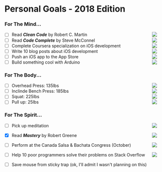 # Personal Goals - 2018 Edition

### For The Mind...

- [ ] Read <b><i>Clean Code</i></b> by Robert C. Martin <img align="right" src="http://progressed.io/bar/13" >
- [ ] Read <b><i>Code Complete</i></b> by Steve McConnel <img align="right" src="http://progressed.io/bar/0" >
- [ ] Complete Coursera specialization on iOS development <img align="right" src="http://progressed.io/bar/0" >
- [ ] Write 10 blog posts about iOS development <img align="right" src="http://progressed.io/bar/0" >
- [ ] Push an iOS app to the App Store <img align="right" src="http://progressed.io/bar/0" >
- [ ] Build something cool with Arduino <img align="right" src="http://progressed.io/bar/0" >

### For The Body...

- [ ] Overhead Press: 135lbs <img align="right" src="http://progressed.io/bar/70" >
- [ ] Inclinde Bench Press: 185lbs <img align="right" src="http://progressed.io/bar/75" >
- [ ] Squat: 225lbs <img align="right" src="http://progressed.io/bar/65" >
- [ ] Pull up: 25lbs <img align="right" src="http://progressed.io/bar/20" >

### For The Spirit...

- [ ] Pick up meditation <img align="right" src="http://progressed.io/bar/0" >
- [x] Read <b><i>Mastery</i></b> by Robert Greene <img align="right" src="http://progressed.io/bar/100" >
- [ ] Perform at the Canada Salsa & Bachata Congress (October) <img align="right" src="http://progressed.io/bar/0" >
- [ ] Help 10 poor programmers solve their problems on Stack Overflow <img align="right" src="http://progressed.io/bar/0" >
- [ ] Save mouse from sticky trap (ok, I'll admit I wasn't planning on this)

